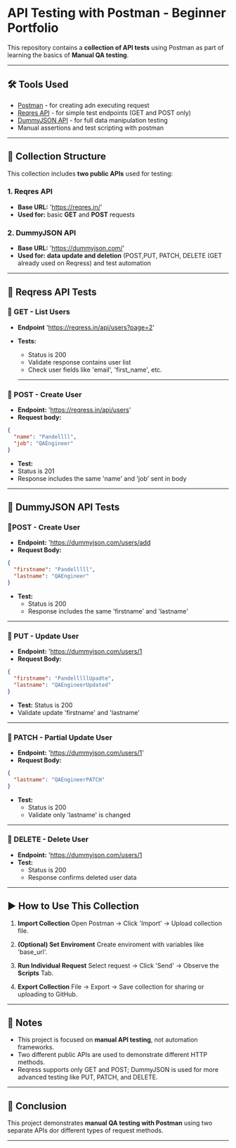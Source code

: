 # API Testing with Postman - Beginner Portfolio

This repository contains a **collection of API tests** using Postman as part of learning the basics of **Manual QA testing**.

---

## 🛠 Tools Used

- [Postman](https://www.postman.com/) - for creating adn executing request
- [Reqres API](https://reqres.in) - for simple test endpoints (GET and POST only)
- [DummyJSON API](https://dummyjson.com/) - for full data manipulation testing
- Manual assertions and test scripting with postman

---

## 📁 Collection Structure

This collection includes **two public APIs** used for testing:

### 1. Reqres API
- **Base URL:** 'https://reqres.in/'
- **Used for:** basic **GET** and **POST** requests

### 2. DummyJSON API
- **Base URL:** 'https://dummyjson.com/'
- **Used for:** **data update and deletion** (POST,PUT, PATCH, DELETE (GET already used on Reqress) and test automation

---

## 🧪 Reqress API Tests

### 🔹 GET - List Users
- **Endpoint** 'https://reqress.in/api/users?page=2'
- **Tests:**
  - Status is 200
  - Validate response contains user list
  - Check user fields like 'email', 'first_name', etc.
 
  ---

### 🔹 POST - Create User
- **Endpoint:** 'https://reqress.in/api/users'
- **Request body:**
```json
{
  "name": "Pandellll",
  "job": "QAEngineer"
}
```
   - **Test:**
   - Status is 201
   - Response includes the same 'name' and 'job' sent in body

 ---

## 🧪 DummyJSON API Tests

### 🔹POST - Create User
- **Endpoint:** 'https://dummyjson.com/users/add
- **Request Body:**
```json
{
  "firstname": "Pandelllll",
  "lastname": "QAEngineer"
}
```
- **Test:**
  - Status is 200
  - Response includes the same 'firstname' and 'lastname'

---

### 🔹 PUT - Update User
- **Endpoint:** 'https://dummyjson.com/users/1
- **Request Body:**
```json
{
  "firstname": "PandelllllUpadte",
  "lastname": "QAEngineerUpdated"
}
```
- **Test:** Status is 200
- Validate update 'firstname' and 'lastname'

---

### 🔹 PATCH - Partial Update User
- **Endpoint:** 'https://dummyjson.com/users/1'
- **Request Body:**
```json
{
  "lastname": "QAEngineerPATCH"
}
```
- **Test:**
  - Status is 200
  - Validate only 'lastname' is changed
---

### 🔹 DELETE - Delete User
- **Endpoint:** 'https://dummyjson.com/users/1
- **Test:**
  - Status is 200
  - Response confirms deleted user data

---

## ▶️ How to Use This Collection

1. **Import Collection**
   Open Postman → Click 'Import' → Upload collection file.
   
3. **(Optional) Set Enviroment**
   Create enviroment with variables like 'base_url'.
   
4. **Run Individual Request**
   Select request → Click 'Send' → Observe the **Scripts** Tab.
   
5. **Export Collection**
   File → Export → Save collection for sharing or uploading to GitHub.

---

## 📝 Notes

- This project is focused on **manual API testing**, not automation frameworks.
- Two different public APIs are used to demonstrate different HTTP methods.
- Reqress supports only GET and POST; DummyJSON is used for more advanced testing like PUT, PATCH, and DELETE.

---

## 📌 Conclusion
This project demonstrates **manual QA testing with Postman** using two separate APIs dor different types of request methods.

---


